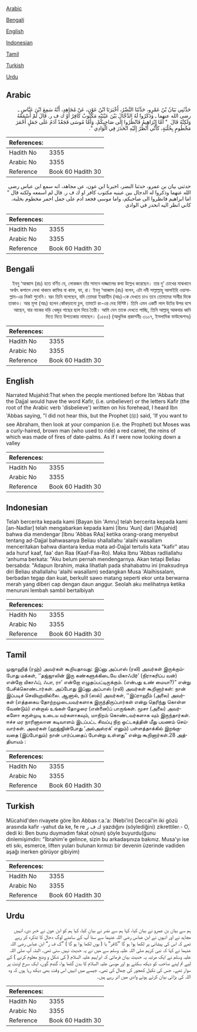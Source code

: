 [Arabic](#arabic)

[Bengali](#bengali)

[English](#english)

[Indonesian](#indonesian)

[Tamil](#tamil)

[Turkish](#turkish)

[Urdu](#urdu)

## Arabic


<div dir="rtl" lang="ar" style={{fontSize:'larger',backgroundColor:'#f8f9fa',padding:20}}>
حَدَّثَنِي بَيَانُ بْنُ عَمْرٍو، حَدَّثَنَا النَّضْرُ، أَخْبَرَنَا ابْنُ عَوْنٍ، عَنْ مُجَاهِدٍ، أَنَّهُ سَمِعَ ابْنَ عَبَّاسٍ ـ رضى الله عنهما ـ وَذَكَرُوا لَهُ الدَّجَّالَ بَيْنَ عَيْنَيْهِ مَكْتُوبٌ كَافِرٌ أَوْ ك ف ر‏.‏ قَالَ لَمْ أَسْمَعْهُ وَلَكِنَّهُ قَالَ ‏ "‏ أَمَّا إِبْرَاهِيمُ فَانْظُرُوا إِلَى صَاحِبِكُمْ، وَأَمَّا مُوسَى فَجَعْدٌ آدَمُ عَلَى جَمَلٍ أَحْمَرَ مَخْطُومٍ بِخُلْبَةٍ، كَأَنِّي أَنْظُرُ إِلَيْهِ انْحَدَرَ فِي الْوَادِي ‏"‏‏.‏
</div>
<div style={{backgroundColor:'#f8f9fa',padding:20, marginBottom: 10}}><table> <thead> <tr> <th>References:</th> <th></th> </tr> </thead> <tbody><tr><td>Hadith No</td><td>3355</td></tr><tr><td>Arabic No</td><td>3355</td></tr><tr><td>Reference</td><td>Book 60 Hadith 30</td></tr></tbody></table></div>


<div dir="rtl" lang="ar" style={{fontSize:'larger',backgroundColor:'#f8f9fa',padding:20}}>
حدثني بيان بن عمرو، حدثنا النضر، اخبرنا ابن عون، عن مجاهد، انه سمع ابن عباس رضى الله عنهما وذكروا له الدجال بين عينيه مكتوب كافر او ك ف ر. قال لم اسمعه ولكنه قال " اما ابراهيم فانظروا الى صاحبكم، واما موسى فجعد ادم على جمل احمر مخطوم بخلبة، كاني انظر اليه انحدر في الوادي
</div>
<div style={{backgroundColor:'#f8f9fa',padding:20, marginBottom: 10}}><table> <thead> <tr> <th>References:</th> <th></th> </tr> </thead> <tbody><tr><td>Hadith No</td><td>3355</td></tr><tr><td>Arabic No</td><td>3355</td></tr><tr><td>Reference</td><td>Book 60 Hadith 30</td></tr></tbody></table></div>

## Bengali


<div dir="rtl" lang="bn" style={{fontSize:'larger',backgroundColor:'#f8f9fa',padding:20}}>
ইবনু ‘আব্বাস (রাঃ) হতে বর্ণিত যে, লোকজন তাঁর সামনে দাজ্জালের কথা উল্লেখ করেছেন। তার দু’ চোখের মাঝখানে অর্থাৎ কপালে লেখা থাকবে কাফির বা কাফ, ফা, রা। ইবনু ‘আব্বাস (রাঃ) বলেন, এটা নবী সাল্লাল্লাহু আলাইহি ওয়াসাল্লাম-এর নিকট শুনেনি। বরং তিনি বলেছেন, যদি তোমরা ইবরাহীম (আঃ)-কে দেখতে চাও তবে তোমাদের সাথীর দিকে তাকাও। আর মূসা (আঃ) হলেন কোঁকড়ানো চুল, তামাটে রং-এর দেহ বিশিষ্ট। তিনি এমন একটি লাল উটের উপর বসে আছেন, যার নাকের দড়ি খেজুর গাছের ছাল দিয়ে তৈরী। আমি যেন তাকে দেখতে পাচ্ছি, তিনি আল্লাহু আকবার ধ্বনি দিতে দিতে উপত্যকায় নামছেন। (১৫৫৫) (আধুনিক প্রকাশনীঃ ৩১০৭, ইসলামিক ফাউন্ডেশনঃ)
</div>
<div style={{backgroundColor:'#f8f9fa',padding:20, marginBottom: 10}}><table> <thead> <tr> <th>References:</th> <th></th> </tr> </thead> <tbody><tr><td>Hadith No</td><td>3355</td></tr><tr><td>Arabic No</td><td>3355</td></tr><tr><td>Reference</td><td>Book 60 Hadith 30</td></tr></tbody></table></div>

## English


<div dir="ltr" lang="en" style={{fontSize:'larger',backgroundColor:'#f8f9fa',padding:20}}>
Narrated Mujahid:That when the people mentioned before Ibn 'Abbas that the Dajjal would have the word Kafir, (i.e. unbeliever) or the letters Kafir (the root of the Arabic verb 'disbelieve') written on his forehead, I heard Ibn 'Abbas saying, "I did not hear this, but the Prophet (ﷺ) said, 'If you want to see Abraham, then look at your companion (i.e. the Prophet) but Moses was a curly-haired, brown man (who used to ride) a red camel, the reins of which was made of fires of date-palms. As if I were now looking down a valley
</div>
<div style={{backgroundColor:'#f8f9fa',padding:20, marginBottom: 10}}><table> <thead> <tr> <th>References:</th> <th></th> </tr> </thead> <tbody><tr><td>Hadith No</td><td>3355</td></tr><tr><td>Arabic No</td><td>3355</td></tr><tr><td>Reference</td><td>Book 60 Hadith 30</td></tr></tbody></table></div>

## Indonesian


<div dir="ltr" lang="id" style={{fontSize:'larger',backgroundColor:'#f8f9fa',padding:20}}>
Telah bercerita kepada kami [Bayan bin 'Amru] telah bercerita kepada kami [an-Nadlar] telah mengabarkan kepada kami [Ibnu 'Aun] dari [Mujahid] bahwa dia mendengar [Ibnu 'Abbas RAa] ketika orang-orang menyebut tentang ad-Dajjal bahwasanya Beliau shallallahu 'alaihi wasallam menceritakan bahwa diantara kedua mata ad-Dajjal tertulis kata "kafir" atau ada huruf kaaf, faa' dan Raa (Kaaf-Faa-Ro). Maka Ibnu 'Abbas radliallahu 'anhuma berkata: "Aku belum pernah mendengarnya. Akan tetapi Beliau bersabda: "Adapun Ibrahim, maka lihatlah pada shahabatnu ini (maksudnya diri Beliau shallallahu 'alaihi wasallam) sedangkan Musa 'Alaihissalam, berbadan tegap dan kuat, berkulit sawo matang seperti ekor unta berwarna merah yang diberi cap dengan daun anggur. Seolah aku melihatnya ketika menuruni lembah sambil bertalbiyah
</div>
<div style={{backgroundColor:'#f8f9fa',padding:20, marginBottom: 10}}><table> <thead> <tr> <th>References:</th> <th></th> </tr> </thead> <tbody><tr><td>Hadith No</td><td>3355</td></tr><tr><td>Arabic No</td><td>3355</td></tr><tr><td>Reference</td><td>Book 60 Hadith 30</td></tr></tbody></table></div>

## Tamil


<div dir="ltr" lang="ta" style={{fontSize:'larger',backgroundColor:'#f8f9fa',padding:20}}>
முஜாஹித் (ரஹ்) அவர்கள் கூறியதாவது: இப்னு அப்பாஸ் (ரலி) அவர்கள் இருக்கும்போது மக்கள், ‘‘தஜ்ஜாலின் இரு கண்களுக்கிடையே யிகாஃபிர்’ (நிராகரிப்ப வன்) என்றோ யிகாஃப், ஃபா, ரா’ என்றோ எழுதப்பட்டிருக்கும். (என்பது உண் மையா?)” என்று பேசிக்கொண்டார்கள். அப்போது இப்னு அப்பாஸ் (ரலி) அவர்கள் கூறினார்கள்: நான் இப்படிச் செவியுறவில்லை. ஆனால், நபி (ஸல்) அவர்கள், ‘‘இப்ராஹீம் (அலை) அவர்கள் (எத்தகைய தோற்றமுடையவர்களாக இருந்திருப்பார்கள் என்று தெரிந்து கொள்ள வேண்டும்) என்றால் உங்கள் தோழரை (என்னை)ப் பாருங்கள். மூசா (அலை) அவர்களோ சுருள்முடி உடைய வர்களாகவும், மாநிறம் கொண்டவர்களாக வும் இருந்தார்கள். ஈச்ச மர நாரினாலான கடிவாளம் இடப்பட்ட சிவப்பு நிற ஒட்டகத்தின் மீது பயணம் செய்வார்கள். அவர்கள் (ஹஜ்ஜின்போது ‘அல்அஸ்ரக்’ எனும்) பள்ளத்தாக்கில் இறங்குவதை (இப்போதும்) நான் பார்ப்பதைப் போன்று உள்ளது” என்று கூறினார்கள்.28 அத்தியாயம் :
</div>
<div style={{backgroundColor:'#f8f9fa',padding:20, marginBottom: 10}}><table> <thead> <tr> <th>References:</th> <th></th> </tr> </thead> <tbody><tr><td>Hadith No</td><td>3355</td></tr><tr><td>Arabic No</td><td>3355</td></tr><tr><td>Reference</td><td>Book 60 Hadith 30</td></tr></tbody></table></div>

## Turkish


<div dir="ltr" lang="tr" style={{fontSize:'larger',backgroundColor:'#f8f9fa',padding:20}}>
Mücahid'den rivayete göre İbn Abbas r.a.'a: (Nebi'in) Deccal'in iki gözü arasında kafir -yahut da ke, fe re ك ف ر yazdığını (söylediğini) zikrettiler.- O, dedi ki: Ben bunu duymadım fakat o(nun) şöyle buyurdu(ğunu dinlemişimdirı: "İbrahim'e gelince, sizin bu arkadaşınıza bakınız. Musa'yı ise eti sıkı, esmerce, liften yuları bulunan kırmızı bir devenin üzerinde vadiden aşağı inerken görüyor gibiyim)
</div>
<div style={{backgroundColor:'#f8f9fa',padding:20, marginBottom: 10}}><table> <thead> <tr> <th>References:</th> <th></th> </tr> </thead> <tbody><tr><td>Hadith No</td><td>3355</td></tr><tr><td>Arabic No</td><td>3355</td></tr><tr><td>Reference</td><td>Book 60 Hadith 30</td></tr></tbody></table></div>

## Urdu


<div dir="rtl" lang="ur" style={{fontSize:'larger',backgroundColor:'#f8f9fa',padding:20}}>
ہم سے بیان بن عمرو نے بیان کیا، کہا ہم سے نضر نے بیان کیا، کہا ہم کو ابن عون نے خبر دی، انہیں مجاہد نے اور انہوں نے ابن عباس رضی اللہ عنہما سے سنا آپ کے سامنے لوگ دجال کا تذکرہ کر رہے تھے کہ اس کی پیشانی پر لکھا ہوا ہو گا ”کافر“ یا ( یوں لکھا ہوا ہو گا ) ”ک ف ر“ ابن عباس رضی اللہ عنہما نے کہا کہ نبی کریم صلی اللہ علیہ وسلم سے میں نے یہ حدیث نہیں سنی تھی۔ البتہ آپ صلی اللہ علیہ وسلم نے ایک مرتبہ یہ حدیث بیان فرمائی کہ ابراہیم علیہ السلام ( کی شکل و وضع معلوم کرنے ) کے لیے تم اپنے صاحب کو دیکھ سکتے ہو اور موسیٰ علیہ السلام کا بدن گٹھا ہوا، گندم گوں، ایک سرخ اونٹ پر سوار تھے۔ جس کی نکیل کھجور کی چھال کی تھی۔ جیسے میں انہیں اس وقت بھی دیکھ رہا ہوں کہ وہ اللہ کی بڑائی بیان کرتے ہوئے وادی میں اتر رہے ہیں۔
</div>
<div style={{backgroundColor:'#f8f9fa',padding:20, marginBottom: 10}}><table> <thead> <tr> <th>References:</th> <th></th> </tr> </thead> <tbody><tr><td>Hadith No</td><td>3355</td></tr><tr><td>Arabic No</td><td>3355</td></tr><tr><td>Reference</td><td>Book 60 Hadith 30</td></tr></tbody></table></div>